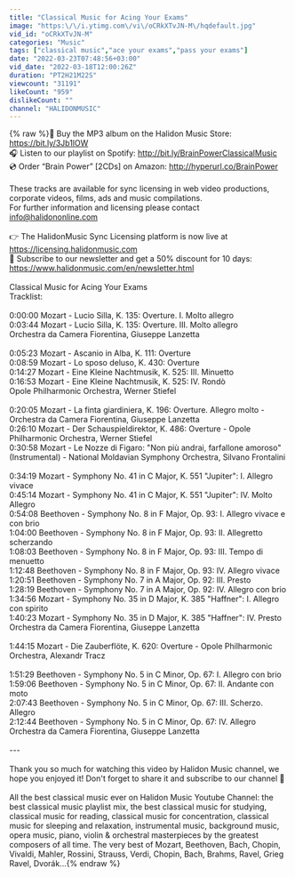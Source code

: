 ```yaml
---
title: "Classical Music for Acing Your Exams"
image: "https:\/\/i.ytimg.com\/vi\/oCRkXTvJN-M\/hqdefault.jpg"
vid_id: "oCRkXTvJN-M"
categories: "Music"
tags: ["classical music","ace your exams","pass your exams"]
date: "2022-03-23T07:48:56+03:00"
vid_date: "2022-03-18T12:00:26Z"
duration: "PT2H21M22S"
viewcount: "31191"
likeCount: "959"
dislikeCount: ""
channel: "HALIDONMUSIC"
---
```

{% raw %}🎵 Buy the MP3 album on the Halidon Music Store: <a rel="nofollow" target="blank" href="https://bit.ly/3Jb1lOW">https://bit.ly/3Jb1lOW</a><br />🎧 Listen to our playlist on Spotify: <a rel="nofollow" target="blank" href="http://bit.ly/BrainPowerClassicalMusic">http://bit.ly/BrainPowerClassicalMusic</a><br />💿 Order “Brain Power” [2CDs] on Amazon: <a rel="nofollow" target="blank" href="http://hyperurl.co/BrainPower">http://hyperurl.co/BrainPower</a><br /><br />These tracks are available for sync licensing in web video productions, corporate videos, films, ads and music compilations. <br />For further information and licensing please contact info@halidononline.com<br /><br />👉 The HalidonMusic Sync Licensing platform is now live at <a rel="nofollow" target="blank" href="https://licensing.halidonmusic.com">https://licensing.halidonmusic.com</a><br />📧  Subscribe to our newsletter and get a 50% discount for 10 days: <a rel="nofollow" target="blank" href="https://www.halidonmusic.com/en/newsletter.html">https://www.halidonmusic.com/en/newsletter.html</a><br /><br />Classical Music for Acing Your Exams<br />Tracklist:<br /><br />0:00:00 Mozart - Lucio Silla, K. 135: Overture. I. Molto allegro <br />0:03:44 Mozart - Lucio Silla, K. 135: Overture. III. Molto allegro <br />Orchestra da Camera Fiorentina, Giuseppe Lanzetta<br /><br />0:05:23 Mozart - Ascanio in Alba, K. 111: Overture <br />0:08:59 Mozart - Lo sposo deluso, K. 430: Overture<br />0:14:27 Mozart - Eine Kleine Nachtmusik, K. 525: III. Minuetto<br />0:16:53 Mozart - Eine Kleine Nachtmusik, K. 525: IV. Rondò  <br />Opole Philharmonic Orchestra, Werner Stiefel<br /><br />0:20:05 Mozart - La finta giardiniera, K. 196: Overture. Allegro molto - Orchestra da Camera Fiorentina, Giuseppe Lanzetta<br />0:26:10 Mozart - Der Schauspieldirektor, K. 486: Overture - Opole Philharmonic Orchestra, Werner Stiefel<br />0:30:58 Mozart - Le Nozze di Figaro: &quot;Non più andrai, farfallone amoroso&quot; (Instrumental) - National Moldavian Symphony Orchestra, Silvano Frontalini<br /><br />0:34:19 Mozart - Symphony No. 41 in C Major, K. 551 &quot;Jupiter&quot;: I. Allegro vivace  <br />0:45:14 Mozart - Symphony No. 41 in C Major, K. 551 &quot;Jupiter&quot;: IV. Molto Allegro  <br />0:54:08 Beethoven - Symphony No. 8 in F Major, Op. 93: I. Allegro vivace e con brio  <br />1:04:00 Beethoven - Symphony No. 8 in F Major, Op. 93: II. Allegretto scherzando  <br />1:08:03 Beethoven - Symphony No. 8 in F Major, Op. 93: III. Tempo di menuetto <br />1:12:48 Beethoven - Symphony No. 8 in F Major, Op. 93: IV. Allegro vivace <br />1:20:51 Beethoven - Symphony No. 7 in A Major, Op. 92: III. Presto <br />1:28:19 Beethoven - Symphony No. 7 in A Major, Op. 92: IV. Allegro con brio <br />1:34:56 Mozart - Symphony No. 35 in D Major, K. 385 &quot;Haffner&quot;: I. Allegro con spirito <br />1:40:23 Mozart - Symphony No. 35 in D Major, K. 385 &quot;Haffner&quot;: IV. Presto  <br />Orchestra da Camera Fiorentina, Giuseppe Lanzetta<br /><br />1:44:15 Mozart - Die Zauberflöte, K. 620: Overture - Opole Philharmonic Orchestra, Alexandr Tracz<br /><br />1:51:29 Beethoven - Symphony No. 5 in C Minor, Op. 67: I. Allegro con brio<br />1:59:06 Beethoven - Symphony No. 5 in C Minor, Op. 67: II. Andante con moto<br />2:07:43 Beethoven - Symphony No. 5 in C Minor, Op. 67: III. Scherzo. Allegro <br />2:12:44 Beethoven - Symphony No. 5 in C Minor, Op. 67: IV. Allegro  <br />Orchestra da Camera Fiorentina, Giuseppe Lanzetta<br /><br />---<br /><br />Thank you so much for watching this video by Halidon Music channel, we hope you enjoyed it! Don't forget to share it and subscribe to our channel 🤗​ <br /><br />All the best classical music ever on Halidon Music Youtube Channel: the best classical music playlist mix, the best classical music for studying, classical music for reading, classical music for concentration, classical music for sleeping and relaxation, instrumental music, background music, opera music, piano, violin &amp; orchestral masterpieces by the greatest composers of all time. The very best of Mozart, Beethoven, Bach, Chopin, Vivaldi, Mahler, Rossini, Strauss, Verdi, Chopin, Bach, Brahms, Ravel, Grieg  Ravel, Dvorák...{% endraw %}
